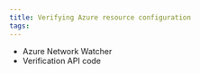 ```yaml
---
title: Verifying Azure resource configuration
tags:
---
```


* Azure Network Watcher
* Verification API code